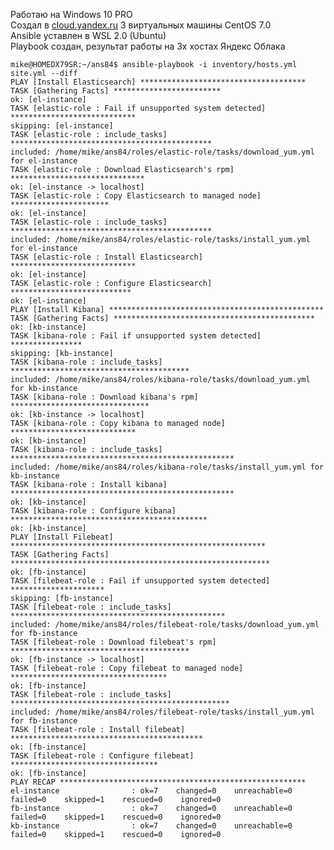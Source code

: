 <p class="has-line-data" data-line-start="0" data-line-end="4">Работаю на Windows 10 PRO<br>
Создал в <a href="http://cloud.yandex.ru">cloud.yandex.ru</a> 3 виртуальных машины CentOS 7.0<br>
Ansible уставлен в WSL 2.0 (Ubuntu)<br>
Playbook создан, результат работы на 3х хостах Яндекс Облака</p>
<pre><code>mike@HOMEDX79SR:~/ans84$ ansible-playbook -i inventory/hosts.yml site.yml --diff
PLAY [Install Elasticsearch] *************************************
TASK [Gathering Facts] ************************
ok: [el-instance]
TASK [elastic-role : Fail if unsupported system detected] ****************************
skipping: [el-instance]
TASK [elastic-role : include_tasks] *********************************************
included: /home/mike/ans84/roles/elastic-role/tasks/download_yum.yml for el-instance
TASK [elastic-role : Download Elasticsearch's rpm] ******************************
ok: [el-instance -&gt; localhost]
TASK [elastic-role : Copy Elasticsearch to managed node] **********************
ok: [el-instance]
TASK [elastic-role : include_tasks] *********************************************
included: /home/mike/ans84/roles/elastic-role/tasks/install_yum.yml for el-instance
TASK [elastic-role : Install Elasticsearch] ****************************
ok: [el-instance]
TASK [elastic-role : Configure Elasticsearch] ***************************
ok: [el-instance]
PLAY [Install Kibana] ************************************************
TASK [Gathering Facts] *********************************************
ok: [kb-instance]
TASK [kibana-role : Fail if unsupported system detected] ****************
skipping: [kb-instance]
TASK [kibana-role : include_tasks] ****************************************
included: /home/mike/ans84/roles/kibana-role/tasks/download_yum.yml for kb-instance
TASK [kibana-role : Download kibana's rpm] *******************************
ok: [kb-instance -&gt; localhost]
TASK [kibana-role : Copy kibana to managed node] ****************************
ok: [kb-instance]
TASK [kibana-role : include_tasks] **************************************************
included: /home/mike/ans84/roles/kibana-role/tasks/install_yum.yml for kb-instance
TASK [kibana-role : Install kibana] **************************************************
ok: [kb-instance]
TASK [kibana-role : Configure kibana] ********************************************
ok: [kb-instance]
PLAY [Install Filebeat] *********************************************************
TASK [Gathering Facts] **********************************************************
ok: [fb-instance]
TASK [filebeat-role : Fail if unsupported system detected] *********************
skipping: [fb-instance]
TASK [filebeat-role : include_tasks] ************************************************
included: /home/mike/ans84/roles/filebeat-role/tasks/download_yum.yml for fb-instance
TASK [filebeat-role : Download filebeat's rpm] ****************************************
ok: [fb-instance -&gt; localhost]
TASK [filebeat-role : Copy filebeat to managed node] ***********************************
ok: [fb-instance]
TASK [filebeat-role : include_tasks] *************************************************
included: /home/mike/ans84/roles/filebeat-role/tasks/install_yum.yml for fb-instance
TASK [filebeat-role : Install filebeat] *******************************************
ok: [fb-instance]
TASK [filebeat-role : Configure filebeat] *********************************
ok: [fb-instance]
PLAY RECAP *******************************************************
el-instance                : ok=7    changed=0    unreachable=0    failed=0    skipped=1    rescued=0    ignored=0
fb-instance                : ok=7    changed=0    unreachable=0    failed=0    skipped=1    rescued=0    ignored=0
kb-instance                : ok=7    changed=0    unreachable=0    failed=0    skipped=1    rescued=0    ignored=0
</code></pre>